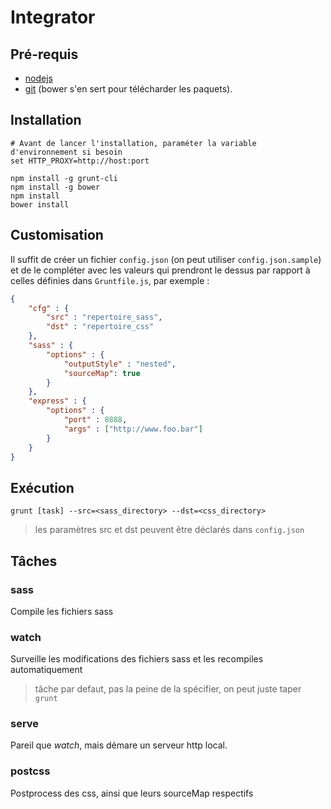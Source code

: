 # Integrator

## Pré-requis
- [nodejs](https://nodejs.org/)
- [git](https://git-scm.com) (bower s'en sert pour télécharder les paquets).

## Installation
```Shell
# Avant de lancer l'installation, paraméter la variable d'environnement si besoin
set HTTP_PROXY=http://host:port

npm install -g grunt-cli
npm install -g bower
npm install
bower install
```
## Customisation

Il suffit de créer un fichier `config.json` (on peut utiliser `config.json.sample`) et de le compléter avec les valeurs qui prendront le dessus par rapport à celles définies dans `Gruntfile.js`, par exemple :
```json
{
	"cfg" : {
		"src" : "repertoire_sass",
		"dst" : "repertoire_css"
	},
	"sass" : {
		"options" : {
			"outputStyle" : "nested",
			"sourceMap": true
		}
	},
	"express" : {
		"options" : {
			"port" : 8888,
			"args" : ["http://www.foo.bar"]
		}
	}
}
```

## Exécution

	grunt [task] --src=<sass_directory> --dst=<css_directory>

> les paramètres src et dst peuvent être déclarés dans `config.json`

## Tâches

### sass
Compile les fichiers sass

### watch
Surveille les modifications des fichiers sass et les recompiles automatiquement
> tâche par defaut, pas la peine de la spécifier, on peut juste taper `grunt`

### serve
Pareil que *watch*, mais démare un serveur http local.

### postcss
Postprocess des css, ainsi que leurs sourceMap respectifs
